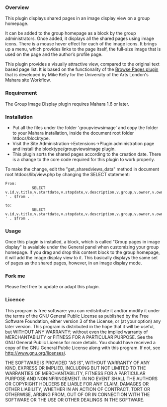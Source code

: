 ### Overview

This plugin displays shared pages in an image display view on a group homepage.

It can be added to the group homepage as a block by the group administrators. Once added, it displays all the shared pages using image icons. There is a mouse hover effect for each of the image icons. It brings up a menu, which provides links to the page itself, the full-size image that is used on the page and the author’s profile page.

This plugin provides a visually attractive view, compared to the original text based page list. It is based on the functionality of the [Browse Pages plugin](https://github.com/CLTAD/mahara-browse) that is developed by Mike Kelly for the University of the Arts London's Mahara site Workflow.

### Requirement

The Group Image Display plugin requires Mahara 1.6 or later.

### Installation

- Put all the files under the folder 'groupviewsimage' and copy the folder to your Mahara installation, inside the document root folder htdocs/blocktype.
- Visit the Site Administration->Extensions->Plugin administration page and install the blocktype/groupviewsimage plugin.
- This plugin sorts the shared pages according to the creation date. There is a change to the core code required for this plugin to work properly.

To make the change, edit the "get_sharedviews_data" method in document root htdocs/lib/view.php by changing the SELECT statement:
```
From:
            SELECT v.id,v.title,v.startdate,v.stopdate,v.description,v.group,v.owner,v.ownerformat,v.institution,v.urlid ' . $from . '

to:
            SELECT v.id,v.title,v.startdate,v.stopdate,v.description,v.group,v.owner,v.ownerformat,v.institution,v.urlid,v.ctime ' . $from . '
```

### Usage

Once this plugin is installed, a block, which is called "Group pages in image display" is avaialble under the General panel when customizing your group homepage. If you drag and drop this content block to the group homepage, it will add the image display view to it. This basically displays the same set of pages as the shared pages, however, in an image display mode.

### Fork me

Please feel free to update or adapt this plugin.

### Licence

This program is free software: you can redistribute it and/or modify it under the terms of the GNU General Public License as published by the Free Software Foundation, either version 3 of the License, or (at your option) any later version. This program is distributed in the hope that it will be useful, but WITHOUT ANY WARRANTY; without even the implied warranty of MERCHANTABILITY or FITNESS FOR A PARTICULAR PURPOSE. See the GNU General Public License for more details. You should have received a copy of the GNU General Public License along with this program. If not, see http://www.gnu.org/licenses/.

THE SOFTWARE IS PROVIDED "AS IS", WITHOUT WARRANTY OF ANY KIND, EXPRESS OR IMPLIED, INCLUDING BUT NOT LIMITED TO THE WARRANTIES OF MERCHANTABILITY, FITNESS FOR A PARTICULAR PURPOSE AND NONINFRINGEMENT. IN NO EVENT SHALL THE AUTHORS OR COPYRIGHT HOLDERS BE LIABLE FOR ANY CLAIM, DAMAGES OR OTHER LIABILITY, WHETHER IN AN ACTION OF CONTRACT, TORT OR OTHERWISE, ARISING FROM, OUT OF OR IN CONNECTION WITH THE SOFTWARE OR THE USE OR OTHER DEALINGS IN THE SOFTWARE.

